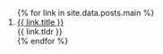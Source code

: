 <!-- <h3 id="publications" style="margin: 2px 0px -15px;">Posts</h3> -->
<!-- <div class="publications"> -->
<ol class="bibliography">
{% for link in site.data.posts.main %}
<li>
<!-- <div class="pub-row"> -->
  <div class="col-sm-9" style="position: relative;padding-right: 15px;padding-left: 0px;">
      <div class="title"><a href="{{ link.pdf }}">{{ link.title }}</a></div>
      <div class="tldr">{{ link.tldr }}</div>
  </div>
  <!-- </div> -->
<!-- </div> -->
</li>
{% endfor %}
</ol>
<!-- </div> -->
